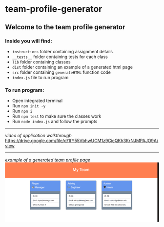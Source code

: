 # team-profile-generator

## Welcome to the team profile generator

### Inside you will find:
* `instructions` folder containing assignment details
* `__tests__` folder containing tests for each class
* `lib` folder containing classes
* `dist` folder containing an example of a generated html page
* `src` folder containing `generateHTML` function code
* `index.js` file to run program

### To run program:
* Open integrated terminal
* Run `npm init -y`
* Run `npm i`
* Run `npm test` to make sure the classes work
* Run `node index.js` and follow the prompts

---
*video of application walkthrough*  
https://drive.google.com/file/d/1fY55VbhwUCM1z9CieQKh3KrNJMPAJO9A/view

---

*example of a generated team profile page*
![example of a generated team profile page](./dist/team-profile-gen.png)